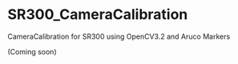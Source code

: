 # SR300_CameraCalibration
CameraCalibration for SR300 using OpenCV3.2 and Aruco Markers

(Coming soon)
